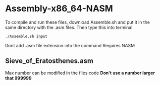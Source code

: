 # Assembly-x86_64-NASM
To compile and run these files, download Assemble.sh and put it in the same directory with the .asm files.
Then type this into terminal 

```
./Assemble.sh input
```
Dont add .asm file extension into the command
Requires NASM

## Sieve_of_Eratosthenes.asm
Max number can be modified in the files code
**Don't use a number larger that 999999**
